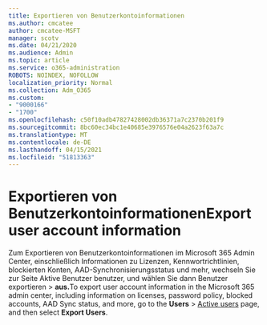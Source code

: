 ```yaml
---
title: Exportieren von Benutzerkontoinformationen
ms.author: cmcatee
author: cmcatee-MSFT
manager: scotv
ms.date: 04/21/2020
ms.audience: Admin
ms.topic: article
ms.service: o365-administration
ROBOTS: NOINDEX, NOFOLLOW
localization_priority: Normal
ms.collection: Adm_O365
ms.custom:
- "9000166"
- "1700"
ms.openlocfilehash: c50f10adb47827428002db36371a7c2370b201f9
ms.sourcegitcommit: 8bc60ec34bc1e40685e3976576e04a2623f63a7c
ms.translationtype: MT
ms.contentlocale: de-DE
ms.lasthandoff: 04/15/2021
ms.locfileid: "51813363"
---
```

# <a name="export-user-account-information"></a><span data-ttu-id="17621-102">Exportieren von Benutzerkontoinformationen</span><span class="sxs-lookup"><span data-stu-id="17621-102">Export user account information</span></span>

<span data-ttu-id="17621-103">Zum Exportieren von Benutzerkontoinformationen im Microsoft 365 Admin Center, einschließlich Informationen zu Lizenzen, Kennwortrichtlinien, blockierten Konten, AAD-Synchronisierungsstatus und mehr, wechseln Sie zur Seite Aktive Benutzer benutzer, und wählen Sie dann Benutzer exportieren   >  [](https://go.microsoft.com/fwlink/p/?linkid=834822) **aus.**</span><span class="sxs-lookup"><span data-stu-id="17621-103">To export user account information in the Microsoft 365 admin center, including information on licenses, password policy, blocked accounts, AAD Sync status, and more, go to the **Users** > [Active users](https://go.microsoft.com/fwlink/p/?linkid=834822) page, and then select **Export Users**.</span></span>